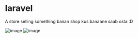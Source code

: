# laravel

A store selling something
banan shop kus banaane saab osta :D


![image](https://user-images.githubusercontent.com/93116819/199419984-4c447c5e-9125-4407-894c-8ff2341800c6.png)
![image](https://user-images.githubusercontent.com/93116819/199420001-a1c3c855-a461-4e1e-a9fb-e4aedee7cb47.png)
